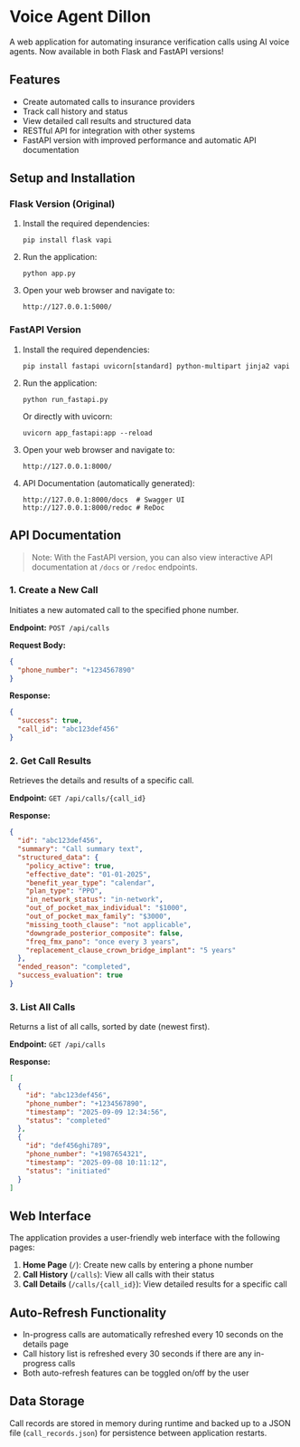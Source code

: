 # Voice Agent Dillon

A web application for automating insurance verification calls using AI voice agents. Now available in both Flask and FastAPI versions!

## Features

- Create automated calls to insurance providers
- Track call history and status
- View detailed call results and structured data
- RESTful API for integration with other systems
- FastAPI version with improved performance and automatic API documentation

## Setup and Installation

### Flask Version (Original)

1. Install the required dependencies:

   ```
   pip install flask vapi
   ```

2. Run the application:

   ```
   python app.py
   ```

3. Open your web browser and navigate to:
   ```
   http://127.0.0.1:5000/
   ```

### FastAPI Version

1. Install the required dependencies:

   ```
   pip install fastapi uvicorn[standard] python-multipart jinja2 vapi
   ```

2. Run the application:

   ```
   python run_fastapi.py
   ```

   Or directly with uvicorn:

   ```
   uvicorn app_fastapi:app --reload
   ```

3. Open your web browser and navigate to:
   ```
   http://127.0.0.1:8000/
   ```
4. API Documentation (automatically generated):
   ```
   http://127.0.0.1:8000/docs  # Swagger UI
   http://127.0.0.1:8000/redoc # ReDoc
   ```

## API Documentation

> Note: With the FastAPI version, you can also view interactive API documentation at `/docs` or `/redoc` endpoints.

### 1. Create a New Call

Initiates a new automated call to the specified phone number.

**Endpoint:** `POST /api/calls`

**Request Body:**

```json
{
  "phone_number": "+1234567890"
}
```

**Response:**

```json
{
  "success": true,
  "call_id": "abc123def456"
}
```

### 2. Get Call Results

Retrieves the details and results of a specific call.

**Endpoint:** `GET /api/calls/{call_id}`

**Response:**

```json
{
  "id": "abc123def456",
  "summary": "Call summary text",
  "structured_data": {
    "policy_active": true,
    "effective_date": "01-01-2025",
    "benefit_year_type": "calendar",
    "plan_type": "PPO",
    "in_network_status": "in-network",
    "out_of_pocket_max_individual": "$1000",
    "out_of_pocket_max_family": "$3000",
    "missing_tooth_clause": "not applicable",
    "downgrade_posterior_composite": false,
    "freq_fmx_pano": "once every 3 years",
    "replacement_clause_crown_bridge_implant": "5 years"
  },
  "ended_reason": "completed",
  "success_evaluation": true
}
```

### 3. List All Calls

Returns a list of all calls, sorted by date (newest first).

**Endpoint:** `GET /api/calls`

**Response:**

```json
[
  {
    "id": "abc123def456",
    "phone_number": "+1234567890",
    "timestamp": "2025-09-09 12:34:56",
    "status": "completed"
  },
  {
    "id": "def456ghi789",
    "phone_number": "+1987654321",
    "timestamp": "2025-09-08 10:11:12",
    "status": "initiated"
  }
]
```

## Web Interface

The application provides a user-friendly web interface with the following pages:

1. **Home Page** (`/`): Create new calls by entering a phone number
2. **Call History** (`/calls`): View all calls with their status
3. **Call Details** (`/calls/{call_id}`): View detailed results for a specific call

## Auto-Refresh Functionality

- In-progress calls are automatically refreshed every 10 seconds on the details page
- Call history list is refreshed every 30 seconds if there are any in-progress calls
- Both auto-refresh features can be toggled on/off by the user

## Data Storage

Call records are stored in memory during runtime and backed up to a JSON file (`call_records.json`) for persistence between application restarts.
